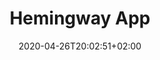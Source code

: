 ---
title: "Hemingway App"
images: # Create a folder in /static/images/tools that has the same name as this current markdown file and place the images there. We only need the file name here. If this is not clear, please refer to existing tools as references.
  - path: hemingwayapp-landing.png
categories:
  - Publishing and Sharing
  - Communications
tags:
  - Publications
  - Writing
links:
  - name: Hemingway App
    link: https://hemingwayapp.com/
summary: Hemingway App makes your writing bold and clear. It highlights complex sentences, point out passive voice, and suggests alternative words.
features:
  - ""
platforms:
  - Web
  - Mac
  - Win
fields:
plans:
date: 2020-04-26T20:02:51+02:00
draft: false
---